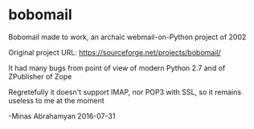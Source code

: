 # bobomail
Bobomail made to work, an archaic webmail-on-Python project of 2002 

Original project URL: https://sourceforge.net/projects/bobomail/

It had many bugs from point of view of modern Python 2.7 and of ZPublisher of Zope

Regretefully it doesn't support IMAP, nor POP3 with SSL, so it remains useless to me at the moment

 -Minas Abrahamyan 2016-07-31